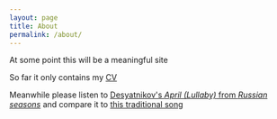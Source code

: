 ```yaml
---
layout: page
title: About
permalink: /about/
---
```


At some point this will be a meaningful site

So far it only contains my [CV]({{site.baseurl}}/files/cv2020sep.pdf)

Meanwhile please listen to [Desyatnikov's _April (Lullaby)_ from _Russian seasons_](https://www.youtube.com/watch?v=-G-USvlba-0) and compare it to [this traditional song]({{site.baseurl}}/files/kachulnaya.mp3)